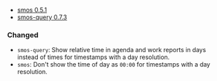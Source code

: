 - <a name="smos-0.5.1">[smos 0.5.1](#smos-0.5.1)
- <a name="smos-query-0.7.3">[smos-query 0.7.3](#smos-query-0.7.3)

### Changed

* `smos-query`:  Show relative time in agenda and work reports in days instead of times for timestamps with a day resolution.
* `smos`: Don't show the time of day as `00:00` for timestamps with a day resolution.
